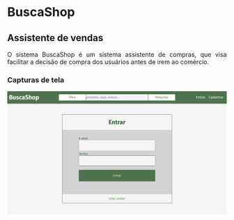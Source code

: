 # BuscaShop 
## Assistente de vendas
<p align="justify" > O sistema BuscaShop é um sistema assistente de compras, que visa facilitar
a decisão de compra dos usuários antes de irem ao comércio. </p>

### Capturas de tela
![Tela de entrada](screenshots/login.png)
